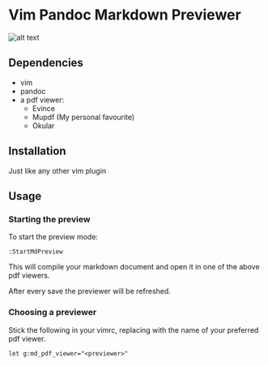 # Vim Pandoc Markdown Previewer

![alt text](https://www.github.com/conornewton/vim-pandoc-markdown-preview/preview.gif "Preview")

## Dependencies

* vim
* pandoc
* a pdf viewer:
    * Evince
    * Mupdf (My personal favourite)
    * Okular

## Installation

Just like any other vim plugin

## Usage

### Starting the preview

To start the preview mode:
```
:StartMdPreview
```
This will compile your markdown document and open it in one of the above pdf viewers.

After every save the previewer will be refreshed.

### Choosing a previewer

Stick the following in your vimrc, replacing <previewer> with the name of your preferred pdf viewer.

```
let g:md_pdf_viewer="<previewer>"
```
